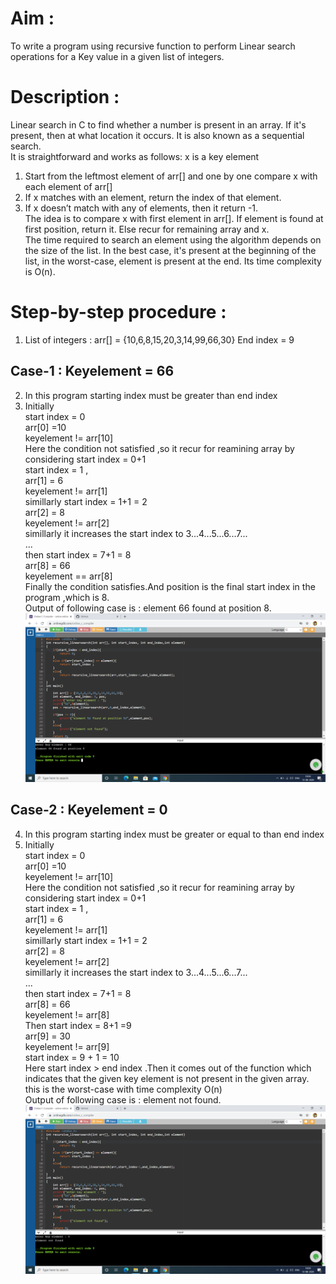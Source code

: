 # Aim :
To write a program using recursive function to perform Linear search operations for a Key value in a given list of integers.
# Description :
Linear search in C to find whether a number is present in an array. If it's present, then at what location it occurs. It is also known as a sequential search.                                     
It is straightforward and works as follows:                                                        x is a key element                                                                               
1. Start from the leftmost element of arr[] and one by one compare x with each element of arr[]
2. If x matches with an element, return the index of that element.
3. If x doesn’t match with any of elements, then it return -1.                                   
The idea is to compare x with first element in arr[]. If element is found at first position, return it. Else recur for remaining array and x.                                                  
The time required to search an element using the algorithm depends on the size of the list. In the best case, it's present at the beginning of the list, in the worst-case, element is present at the end. Its time complexity is O(n).
# Step-by-step procedure :
1. List of integers : arr[] = {10,6,8,15,20,3,14,99,66,30}                                                End index = 9                                                                                       
## Case-1 : Keyelement = 66                                                                           
2. In this program starting index must be greater than end index                                  
3. Initially                                                                                         
start index = 0                                                                                     
arr[0] =10                                                                                         
keyelement != arr[10]                                                                               
Here the condition not satisfied ,so it recur for reamining array by considering start index = 0+1                                                                                                    
start index = 1 ,                                                                                     
arr[1] = 6                                                                                          
keyelement != arr[1]                                                                               
simillarly start index = 1+1 = 2                                                                     
arr[2] = 8                                                                                           
keyelement != arr[2]                                                                                 
simillarly it increases the start index to 3...4...5...6...7...                                       
...                                                                                                   
then start index = 7+1 = 8                                                                           
arr[8] = 66                                                                                           
keyelement == arr[8]                                                                                 
Finally the condition satisfies.And position is the final start index in the program ,which is 8.     
Output of following case is : element 66 found at position 8.                                         
![Output_for_66](rls_66.png)

## Case-2 : Keyelement = 0                                                                           
4. In this program starting index must be greater or equal to than end index                         
5. Initially                                                                                           
start index = 0                                                                                     
arr[0] =10                                                                                         
keyelement != arr[10]                                                                               
Here the condition not satisfied ,so it recur for reamining array by considering start index = 0+1     
start index = 1 ,                                                                                     
arr[1] = 6                                                                                          
keyelement != arr[1]                                                                               
simillarly start index = 1+1 = 2                                                                     
arr[2] = 8                                                                                           
keyelement != arr[2]                                                                                 
simillarly it increases the start index to 3...4...5...6...7...                                       
...                                                                                                   
then start index = 7+1 = 8                                                                           
arr[8] = 66                                                                                           
keyelement != arr[8]                                                                                 
Then start index = 8+1 =9                                                                             
arr[9] = 30                                                                                           
keyelement != arr[9]                                                                                 
start index = 9 + 1 = 10                                                                             
Here start index > end index .Then it comes out of the function which indicates that the given key element is not present in the given array.                                                           
this is the worst-case with time complexity O(n)                                                     
Output of following case is : element not found.                                                     
![Output_for_0](rls_0.png)
